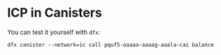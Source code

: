 # ICP in Canisters

You can test it yourself with `dfx`:
```
dfx canister --network=ic call pquf5-oaaaa-aaaag-aaala-cai balance
```
